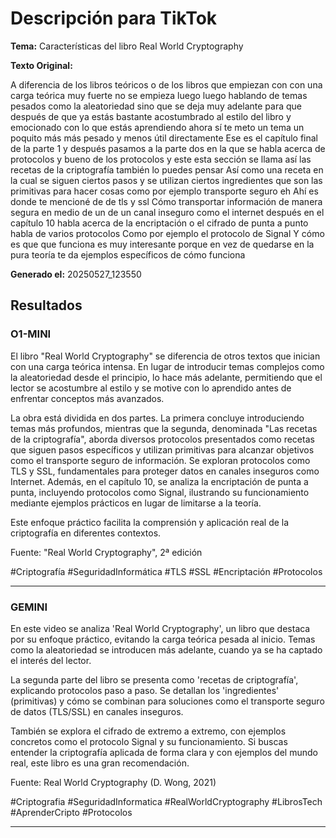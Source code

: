 # Descripción para TikTok

**Tema:** Características del libro Real World Cryptography

**Texto Original:**

A diferencia de los libros teóricos o de los libros que empiezan con con una carga teórica muy fuerte no se empieza luego luego hablando de temas pesados como la aleatoriedad sino que se deja muy adelante para que después de que ya estás bastante acostumbrado al estilo del libro y emocionado con lo que estás aprendiendo ahora sí te meto un tema un poquito más más pesado y menos útil directamente
Ese es el capítulo final de la parte 1 y después pasamos a la parte dos en la que se habla acerca de protocolos y bueno de los protocolos y este esta sección se llama así las recetas de la criptografía también lo puedes pensar Así como una receta en la cual se siguen ciertos pasos y se utilizan ciertos ingredientes que son las primitivas para hacer cosas como por ejemplo transporte seguro eh Ahí es donde te mencioné de de tls y ssl Cómo transportar información de manera segura en medio de un de un canal inseguro como el internet después en el capítulo 10 habla acerca de la encriptación o el cifrado de punta a punto habla de varios protocolos Como por ejemplo el protocolo de Signal Y cómo es que que funciona es muy interesante porque en vez de quedarse en la pura teoría te da ejemplos específicos de cómo funciona

**Generado el:** 20250527_123550

## Resultados

### O1-MINI

El libro "Real World Cryptography" se diferencia de otros textos que inician con una carga teórica intensa. En lugar de introducir temas complejos como la aleatoriedad desde el principio, lo hace más adelante, permitiendo que el lector se acostumbre al estilo y se motive con lo aprendido antes de enfrentar conceptos más avanzados.

La obra está dividida en dos partes. La primera concluye introduciendo temas más profundos, mientras que la segunda, denominada "Las recetas de la criptografía", aborda diversos protocolos presentados como recetas que siguen pasos específicos y utilizan primitivas para alcanzar objetivos como el transporte seguro de información. Se exploran protocolos como TLS y SSL, fundamentales para proteger datos en canales inseguros como Internet. Además, en el capítulo 10, se analiza la encriptación de punta a punta, incluyendo protocolos como Signal, ilustrando su funcionamiento mediante ejemplos prácticos en lugar de limitarse a la teoría.

Este enfoque práctico facilita la comprensión y aplicación real de la criptografía en diferentes contextos.

Fuente: "Real World Cryptography", 2ª edición

#Criptografía #SeguridadInformática #TLS #SSL #Encriptación #Protocolos

---

### GEMINI

En este video se analiza 'Real World Cryptography', un libro que destaca por su enfoque práctico, evitando la carga teórica pesada al inicio. Temas como la aleatoriedad se introducen más adelante, cuando ya se ha captado el interés del lector.

La segunda parte del libro se presenta como 'recetas de criptografía', explicando protocolos paso a paso. Se detallan los 'ingredientes' (primitivas) y cómo se combinan para soluciones como el transporte seguro de datos (TLS/SSL) en canales inseguros.

También se explora el cifrado de extremo a extremo, con ejemplos concretos como el protocolo Signal y su funcionamiento. Si buscas entender la criptografía aplicada de forma clara y con ejemplos del mundo real, este libro es una gran recomendación.

Fuente: Real World Cryptography (D. Wong, 2021)

#Criptografia
#SeguridadInformatica
#RealWorldCryptography
#LibrosTech
#AprenderCripto
#Protocolos

---

